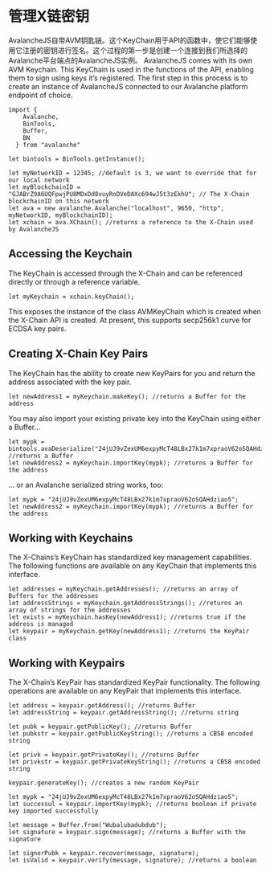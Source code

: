 # 管理X链密钥

AvalancheJS自带AVM钥匙链。这个KeyChain用于API的函数中，使它们能够使用它注册的密钥进行签名。这个过程的第一步是创建一个连接到我们所选择的Avalanche平台端点的AvalancheJS实例。
AvalancheJS comes with its own AVM Keychain. This KeyChain is used in the functions of the API, enabling them to sign using keys it’s registered. The first step in this process is to create an instance of AvalancheJS connected to our Avalanche platform endpoint of choice.

```text
import {
    Avalanche,
    BinTools,
    Buffer,
    BN
  } from "avalanche" 

let bintools = BinTools.getInstance();

let myNetworkID = 12345; //default is 3, we want to override that for our local network
let myBlockchainID = "GJABrZ9A6UQFpwjPU8MDxDd8vuyRoDVeDAXc694wJ5t3zEkhU"; // The X-Chain blockchainID on this network
let ava = new avalanche.Avalanche("localhost", 9650, "http", myNetworkID, myBlockchainID);
let xchain = ava.XChain(); //returns a reference to the X-Chain used by AvalancheJS
```

## Accessing the Keychain <a id="accessing-the-keychain"></a>

The KeyChain is accessed through the X-Chain and can be referenced directly or through a reference variable.

```text
let myKeychain = xchain.keyChain();
```

This exposes the instance of the class AVMKeyChain which is created when the X-Chain API is created. At present, this supports secp256k1 curve for ECDSA key pairs.

## Creating X-Chain Key Pairs <a id="creating-x-chain-key-pairs"></a>

The KeyChain has the ability to create new KeyPairs for you and return the address associated with the key pair.

```text
let newAddress1 = myKeychain.makeKey(); //returns a Buffer for the address
```

You may also import your existing private key into the KeyChain using either a Buffer…

```text
let mypk = bintools.avaDeserialize("24jUJ9vZexUM6expyMcT48LBx27k1m7xpraoV62oSQAHdziao5"); //returns a Buffer
let newAddress2 = myKeychain.importKey(mypk); //returns a Buffer for the address
```

… or an Avalanche serialized string works, too:

```text
let mypk = "24jUJ9vZexUM6expyMcT48LBx27k1m7xpraoV62oSQAHdziao5";
let newAddress2 = myKeychain.importKey(mypk); //returns a Buffer for the address
```

## Working with Keychains <a id="working-with-keychains"></a>

The X-Chains’s KeyChain has standardized key management capabilities. The following functions are available on any KeyChain that implements this interface.

```text
let addresses = myKeychain.getAddresses(); //returns an array of Buffers for the addresses
let addressStrings = myKeychain.getAddressStrings(); //returns an array of strings for the addresses
let exists = myKeychain.hasKey(newAddress1); //returns true if the address is managed
let keypair = myKeychain.getKey(newAddress1); //returns the KeyPair class
```

## Working with Keypairs <a id="working-with-keypairs"></a>

The X-Chain’s KeyPair has standardized KeyPair functionality. The following operations are available on any KeyPair that implements this interface.

```text
let address = keypair.getAddress(); //returns Buffer
let addressString = keypair.getAddressString(); //returns string

let pubk = keypair.getPublicKey(); //returns Buffer
let pubkstr = keypair.getPublicKeyString(); //returns a CB58 encoded string

let privk = keypair.getPrivateKey(); //returns Buffer
let privkstr = keypair.getPrivateKeyString(); //returns a CB58 encoded string

keypair.generateKey(); //creates a new random KeyPair

let mypk = "24jUJ9vZexUM6expyMcT48LBx27k1m7xpraoV62oSQAHdziao5";
let successul = keypair.importKey(mypk); //returns boolean if private key imported successfully

let message = Buffer.from("Wubalubadubdub");
let signature = keypair.sign(message); //returns a Buffer with the signature

let signerPubk = keypair.recover(message, signature);
let isValid = keypair.verify(message, signature); //returns a boolean
```

<!--stackedit_data:
eyJoaXN0b3J5IjpbMTc1OTE1NTE5Ml19
-->